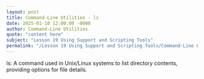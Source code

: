 ```yaml
---
layout: post
title: Command-Line Utilities - ls
date: 2025-01-10 12:00:00 -0000
author: Command-Line Utilities
quote: "content here"
subject: "Lesson 19 Using Support and Scripting Tools"
permalink: "/Lesson 19 Using Support and Scripting Tools/Command-Line Utilities/Command-Line Utilities - ls"
---
```


ls: A command used in Unix/Linux systems to list directory contents, providing options for file details.
